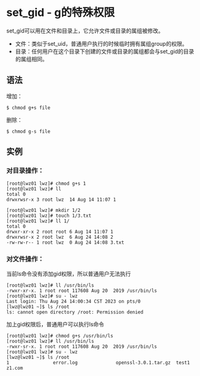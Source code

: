 # set_gid - g的特殊权限
set_gid可以用在文件和目录上，它允许文件或目录的属组被修改。
* 文件：类似于set_uid，普通用户执行的时候临时拥有属组group的权限。
* 目录：任何用户在这个目录下创建的文件或目录的属组都会与set_gid的目录的属组相同。

## 语法

增加：

    $ chmod g+s file

删除：

    $ chmod g-s file

## 实例

### 对目录操作：
```
[root@lwz01 lwz]# chmod g+s 1
[root@lwz01 lwz]# ll
total 0
drwxrwsr-x 3 root lwz  14 Aug 14 11:07 1

[root@lwz01 lwz]# mkdir 1/2
[root@lwz01 lwz]# touch 1/3.txt
[root@lwz01 lwz]# ll 1/
total 0
drwxr-xr-x 2 root root 6 Aug 14 11:07 1
drwxrwsr-x 2 root lwz  6 Aug 24 14:08 2
-rw-rw-r-- 1 root lwz  0 Aug 24 14:08 3.txt
```

### 对文件操作：
当前ls命令没有添加gid权限，所以普通用户无法执行
```
[root@lwz01 lwz]# ll /usr/bin/ls
-rwxr-xr-x. 1 root root 117608 Aug 20  2019 /usr/bin/ls
[root@lwz01 lwz]# su - lwz
Last login: Thu Aug 24 14:00:34 CST 2023 on pts/0
[lwz@lwz01 ~]$ ls /root
ls: cannot open directory /root: Permission denied
```
加上gid权限后，普通用户可以执行ls命令
```
[root@lwz01 lwz]# chmod g+s /usr/bin/ls
[root@lwz01 lwz]# ll /usr/bin/ls
-rwxr-sr-x. 1 root root 117608 Aug 20  2019 /usr/bin/ls
[root@lwz01 lwz]# su - lwz
[lwz@lwz01 ~]$ ls /root
1                error.log              openssl-3.0.1.tar.gz  test1                z1.com
```
